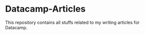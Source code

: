 # Datacamp-Articles
This repository contains all stuffs related to my writing articles for Datacamp.
